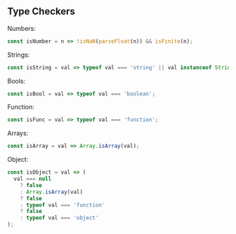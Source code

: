 ## Type Checkers

Numbers:
```js
const isNumber = n => !isNaN(parseFloat(n)) && isFinite(n);
```
Strings:
```js
const isString = val => typeof val === 'string' || val instanceof String;
```
Bools:
```js
const isBool = val => typeof val === 'boolean';
```
Function:
```js
const isFunc = val => typeof val === 'function';
```
Arrays:
```js
const isArray = val => Array.isArray(val);
```
Object:
```js
const isObject = val => (
  val === null
    ? false
    : Array.isArray(val)
    ? false
    : typeof val === 'function'
    ? false
    : typeof val === 'object'
);
```
